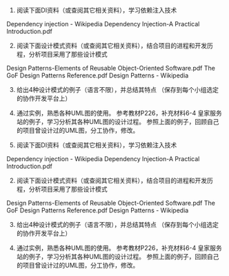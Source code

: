 1.	阅读下面DI资料（或查阅其它相关资料），学习依赖注入技术

Dependency injection - Wikipedia
Dependency Injection-A Practical Introduction.pdf

2.	阅读下面设计模式资料（或查阅其它相关资料），结合项目的进程和开发历程，分析项目采用了那些设计模式

Design Patterns-Elements of Reusable Object-Oriented Software.pdf
The GoF Design Patterns Reference.pdf
Design Patterns - Wikipedia

3.	给出4种设计模式的例子（语言不限），并总结其特点 （保存到每个小组选定的协作开发平台上）

4.	通过实例，熟悉各种UML图的使用。
参考教材P226，补充材料6-4 皇家服务站的例子，学习分析其各种UML图的设计过程。
参照上面的例子，回顾自己的项目曾设计过的UML图，分工协作，修改。

1.	阅读下面DI资料（或查阅其它相关资料），学习依赖注入技术

Dependency injection - Wikipedia
Dependency Injection-A Practical Introduction.pdf

2.	阅读下面设计模式资料（或查阅其它相关资料），结合项目的进程和开发历程，分析项目采用了那些设计模式

Design Patterns-Elements of Reusable Object-Oriented Software.pdf
The GoF Design Patterns Reference.pdf
Design Patterns - Wikipedia

3.	给出4种设计模式的例子（语言不限），并总结其特点 （保存到每个小组选定的协作开发平台上）

4.	通过实例，熟悉各种UML图的使用。
参考教材P226，补充材料6-4 皇家服务站的例子，学习分析其各种UML图的设计过程。
参照上面的例子，回顾自己的项目曾设计过的UML图，分工协作，修改。
